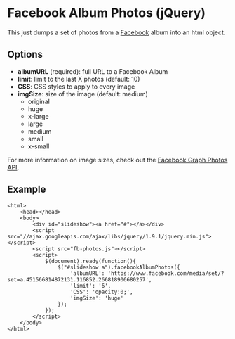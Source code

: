 # Facebook Album Photos (jQuery)

This just dumps a set of photos from a [Facebook](http://facebook.com) album into an html object.

## Options

* **albumURL** (required): full URL to a  Facebook Album
* **limit**: limit to the last X photos (default: 10)
* **CSS**: CSS styles to apply to every image
* **imgSize**: size of the image (default: medium)
	* original
	* huge
	* x-large
	* large
	* medium
	* small
	* x-small

For more information on image sizes, check out the [Facebook Graph Photos API](https://developers.facebook.com/docs/reference/api/photo/).

## Example

	<html>
		<head></head>
		<body>
			<div id="slideshow"><a href="#"></a></div>
			<script src="//ajax.googleapis.com/ajax/libs/jquery/1.9.1/jquery.min.js"></script>
			<script src="fb-photos.js"></script>
			<script>
				$(document).ready(function(){
					$("#slideshow a").facebookAlbumPhotos({
						'albumURL': 'https://www.facebook.com/media/set/?set=a.451566814872131.116852.266818906680257',
						'limit': '6',
						'CSS': 'opacity:0;',
						'imgSize': 'huge'
					});
				});
			</script>
		</body>
	</html>